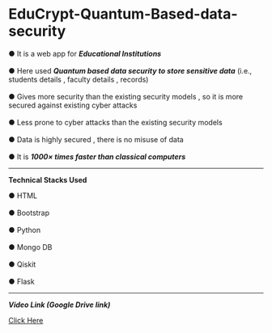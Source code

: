 # EduCrypt-Quantum-Based-data-security

● It is a web app for <b><i>Educational Institutions</b></i> <br>
<br>
● Here used <b><i>Quantum based data security to store sensitive data</b></i> (i.e., students details , faculty details , records)<br>
<br>
● Gives more security than the existing security models , so it is more secured against existing cyber attacks<br>
<br>
● Less prone to cyber attacks than the existing security models<br>
<br>
●  Data is highly secured , there is no misuse of data<br>
<br>
●  It is <b><i>1000× times faster than classical computers</b></i>

<hr>

<b>Technical Stacks Used </b>

● HTML<br>
<br>
● Bootstrap<br>
<br>
● Python<br>
<br>
● Mongo DB<br>
<br>
● Qiskit<br>
<br>
● Flask

<hr>

<b><i>Video Link (Google Drive link)</b></i>

<a href="https://drive.google.com/file/d/13Y0VEbewISCWh1dYwmkqYY2c-KWcMcmw/view?usp=sharing">Click Here </a>
